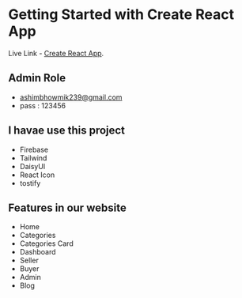 # Getting Started with Create React App

Live Link - [Create React App]().

## Admin Role

- ashimbhowmik239@gmail.com
- pass : 123456

## I havae use this project

- Firebase
- Tailwind
- DaisyUI
- React Icon
- tostify

## Features in our website

- Home
- Categories
- Categories Card
- Dashboard
- Seller
- Buyer
- Admin
- Blog
